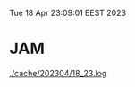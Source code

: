 Tue 18 Apr 23:09:01 EEST 2023
# JAM
<a href='./cache/202304/18_23.log'>./cache/202304/18_23.log</a>

